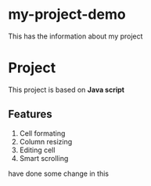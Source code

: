 # my-project-demo
This has the information about my project
# Project
This project is based on **Java script**

## Features
1. Cell formating
2. Column resizing
3. Editing cell
4. Smart scrolling


have done some change in this

